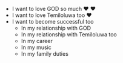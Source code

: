 - I want to love GOD so much :heart: :heart:
- I want to love Temiloluwa too :heart:
- I want to become successful too
  * In my relationship with GOD
  * In my relationship with Temiloluwa too
  * In my career
  * In my music
  * In my family duties
